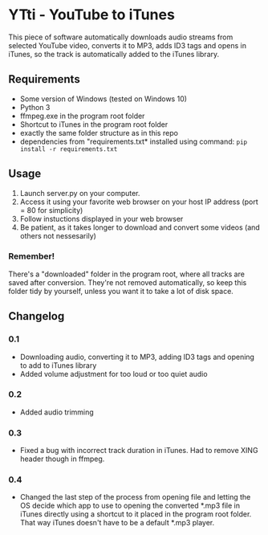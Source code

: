 # YTti - YouTube to iTunes
This piece of software automatically downloads audio streams from selected YouTube video, converts it to MP3, adds ID3 tags and opens in iTunes, so the track is automatically added to the iTunes library.

## Requirements
- Some version of Windows (tested on Windows 10)
- Python 3
- ffmpeg.exe in the program root folder
- Shortcut to iTunes in the program root folder
- exactly the same folder structure as in this repo
- dependencies from "requirements.txt* installed using command: `pip install -r requirements.txt`

## Usage
1. Launch server.py on your computer.
1. Access it using your favorite web browser on your host IP address (port = 80 for simplicity)
1. Follow instuctions displayed in your web browser
1. Be patient, as it takes longer to download and convert some videos (and others not nessesarily)
### Remember!
There's a "downloaded" folder in the program root, where all tracks are saved after conversion. They're not removed automatically, so keep this folder tidy by yourself, unless you want it to take a lot of disk space.



## Changelog
### 0.1
- Downloading audio, converting it to MP3, adding ID3 tags and opening to add to iTunes library
- Added volume adjustment for too loud or too quiet audio
### 0.2
- Added audio trimming
### 0.3
- Fixed a bug with incorrect track duration in iTunes. Had to remove XING header though in ffmpeg.
### 0.4
- Changed the last step of the process from opening file and letting the OS decide which app to use to opening the converted *.mp3 file in iTunes directly using a shortcut to it placed in the program root folder. That way iTunes doesn't have to be a default *.mp3 player.